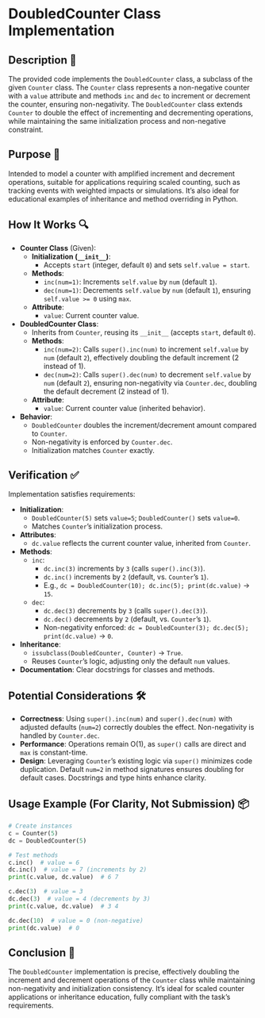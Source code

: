 # DoubledCounter Class Implementation

## Description 📝

The provided code implements the `DoubledCounter` class, a subclass of the given `Counter` class.
The `Counter` class represents a non-negative counter with a `value` attribute and methods `inc` and `dec` to increment or decrement the counter, ensuring non-negativity.
The `DoubledCounter` class extends `Counter` to double the effect of incrementing and decrementing operations, while maintaining the same initialization process and non-negative constraint.

## Purpose 🎯

Intended to model a counter with amplified increment and decrement operations, suitable for applications requiring scaled counting, such as tracking events with weighted impacts or simulations.
It’s also ideal for educational examples of inheritance and method overriding in Python.

## How It Works 🔍

-   **Counter Class** (Given):
    -   **Initialization (`__init__`)**:
        -   Accepts `start` (integer, default `0`) and sets `self.value = start`.
    -   **Methods**:
        -   `inc(num=1)`: Increments `self.value` by `num` (default `1`).
        -   `dec(num=1)`: Decrements `self.value` by `num` (default `1`), ensuring `self.value >= 0` using `max`.
    -   **Attribute**:
        -   `value`: Current counter value.
-   **DoubledCounter Class**:
    -   Inherits from `Counter`, reusing its `__init__` (accepts `start`, default `0`).
    -   **Methods**:
        -   `inc(num=2)`: Calls `super().inc(num)` to increment `self.value` by `num` (default `2`), effectively doubling the default increment (2 instead of 1).
        -   `dec(num=2)`: Calls `super().dec(num)` to decrement `self.value` by `num` (default `2`), ensuring non-negativity via `Counter.dec`, doubling the default decrement (2 instead of 1).
    -   **Attribute**:
        -   `value`: Current counter value (inherited behavior).
-   **Behavior**:
    -   `DoubledCounter` doubles the increment/decrement amount compared to `Counter`.
    -   Non-negativity is enforced by `Counter.dec`.
    -   Initialization matches `Counter` exactly.

## Verification ✅

Implementation satisfies requirements:

-   **Initialization**:
    -   `DoubledCounter(5)` sets `value=5`; `DoubledCounter()` sets `value=0`.
    -   Matches `Counter`’s initialization process.
-   **Attributes**:
    -   `dc.value` reflects the current counter value, inherited from `Counter`.
-   **Methods**:
    -   `inc`:
        -   `dc.inc(3)` increments by `3` (calls `super().inc(3)`).
        -   `dc.inc()` increments by `2` (default, vs. `Counter`’s `1`).
        -   E.g., `dc = DoubledCounter(10); dc.inc(5); print(dc.value)` → `15`.
    -   `dec`:
        -   `dc.dec(3)` decrements by `3` (calls `super().dec(3)`).
        -   `dc.dec()` decrements by `2` (default, vs. `Counter`’s `1`).
        -   Non-negativity enforced: `dc = DoubledCounter(3); dc.dec(5); print(dc.value)` → `0`.
-   **Inheritance**:
    -   `issubclass(DoubledCounter, Counter)` → `True`.
    -   Reuses `Counter`’s logic, adjusting only the default `num` values.
-   **Documentation**: Clear docstrings for classes and methods.

## Potential Considerations 🛠️

-   **Correctness**: Using `super().inc(num)` and `super().dec(num)` with adjusted defaults (`num=2`) correctly doubles the effect. Non-negativity is handled by `Counter.dec`.
-   **Performance**: Operations remain O(1), as `super()` calls are direct and `max` is constant-time.
-   **Design**: Leveraging `Counter`’s existing logic via `super()` minimizes code duplication. Default `num=2` in method signatures ensures doubling for default cases. Docstrings and type hints enhance clarity.

## Usage Example (For Clarity, Not Submission) 📦

```python
# Create instances
c = Counter(5)
dc = DoubledCounter(5)

# Test methods
c.inc()  # value = 6
dc.inc()  # value = 7 (increments by 2)
print(c.value, dc.value)  # 6 7

c.dec(3)  # value = 3
dc.dec(3)  # value = 4 (decrements by 3)
print(c.value, dc.value)  # 3 4

dc.dec(10)  # value = 0 (non-negative)
print(dc.value)  # 0
```

## Conclusion 🚀

The `DoubledCounter` implementation is precise, effectively doubling the increment and decrement operations of the `Counter` class while maintaining non-negativity and initialization consistency.
It’s ideal for scaled counter applications or inheritance education, fully compliant with the task’s requirements.

